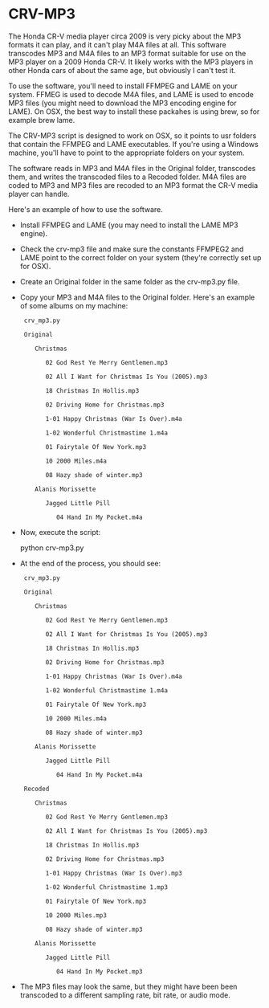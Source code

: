 # CRV-MP3
The Honda CR-V media player circa 2009 is very picky about the MP3 formats it can play, and it can't play M4A files at all. This software transcodes MP3 and M4A files to an MP3 format suitable for use on the MP3 player on a 2009 Honda CR-V. It likely works with the MP3 players in other Honda cars of about the same age, but obviously I can't test it.

To use the software, you'll need to install FFMPEG and LAME on your system. FFMEG is used to decode M4A files, and LAME is used to encode MP3 files (you might need to download the MP3 encoding engine for LAME). On OSX, the best way to install these packahes is using brew, so for example brew lame.

The CRV-MP3 script is designed to work on OSX, so it points to usr folders that contain the FFMPEG and LAME executables. If you're using a Windows machine, you'll have to point to the appropriate folders on your system. 

The software reads in MP3 and M4A files in the Original folder, transcodes them, and writes the transcoded files to a Recoded folder. M4A files are coded to MP3 and MP3 files are recoded to an MP3 format the CR-V media player can handle.

Here's an example of how to use the software.
* Install FFMPEG and LAME (you may need to install the LAME MP3 engine).
* Check the crv-mp3 file and make sure the constants FFMPEG2 and LAME point to the correct folder on your system (they're correctly set up for OSX).
* Create an Original folder in the same folder as the crv-mp3.py file.
* Copy your MP3 and M4A files to the Original folder. Here's an example of some albums on my machine:

       crv_mp3.py

       Original

          Christmas
  
             02 God Rest Ye Merry Gentlemen.mp3
  
             02 All I Want for Christmas Is You (2005).mp3
    
             18 Christmas In Hollis.mp3
    
             02 Driving Home for Christmas.mp3
    
             1-01 Happy Christmas (War Is Over).m4a
    
             1-02 Wonderful Christmastime 1.m4a
    
             01 Fairytale Of New York.mp3
    
             10 2000 Miles.m4a
    
             08 Hazy shade of winter.mp3
  
          Alanis Morissette
  
             Jagged Little Pill
    
                04 Hand In My Pocket.m4a

* Now, execute the script:

    python crv-mp3.py

* At the end of the process, you should see:

       crv_mp3.py

       Original

          Christmas
  
             02 God Rest Ye Merry Gentlemen.mp3
  
             02 All I Want for Christmas Is You (2005).mp3
    
             18 Christmas In Hollis.mp3
    
             02 Driving Home for Christmas.mp3
    
             1-01 Happy Christmas (War Is Over).m4a
    
             1-02 Wonderful Christmastime 1.m4a
    
             01 Fairytale Of New York.mp3
    
             10 2000 Miles.m4a
    
             08 Hazy shade of winter.mp3
  
          Alanis Morissette
  
             Jagged Little Pill
    
                04 Hand In My Pocket.m4a
                
       Recoded
       
          Christmas
  
             02 God Rest Ye Merry Gentlemen.mp3
  
             02 All I Want for Christmas Is You (2005).mp3
    
             18 Christmas In Hollis.mp3
    
             02 Driving Home for Christmas.mp3
    
             1-01 Happy Christmas (War Is Over).mp3
    
             1-02 Wonderful Christmastime 1.mp3
    
             01 Fairytale Of New York.mp3
    
             10 2000 Miles.mp3
    
             08 Hazy shade of winter.mp3
  
          Alanis Morissette
  
             Jagged Little Pill
    
                04 Hand In My Pocket.mp3
                
* The MP3 files may look the same, but they might have been been transcoded to a different sampling rate, bit rate, or audio mode.
